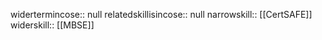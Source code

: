 widertermincose:: null
relatedskillisincose:: null
narrowskill:: [[CertSAFE]]
widerskill:: [[MBSE]]
